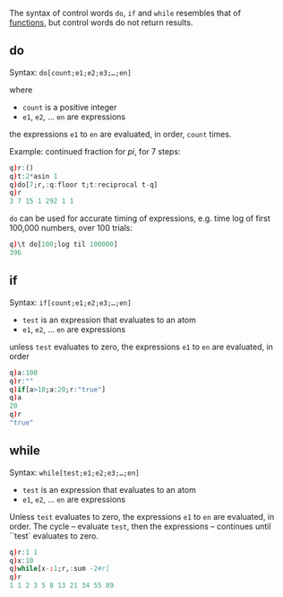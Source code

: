 The syntax of control words `do`, `if` and `while` resembles that of [functions](functions), but control words do not return results. 


## do

Syntax: `do[count;e1;e2;e3;…;en]`

where 

- `count` is a positive integer
- `e1`, `e2`, … `en` are expressions

the expressions `e1` to `en` are evaluated, in order, `count` times.

Example: continued fraction for _pi_, for 7 steps:
```q
q)r:()
q)t:2*asin 1
q)do[7;r,:q:floor t;t:reciprocal t-q]
q)r
3 7 15 1 292 1 1
```

`do` can be used for accurate timing of expressions, e.g. time log of first 100,000 numbers, over 100 trials:
```q
q)\t do[100;log til 100000]
396
```


## if 

Syntax: `if[count;e1;e2;e3;…;en]`

- `test` is an expression that evaluates to an atom
- `e1`, `e2`, … `en` are expressions

unless `test` evaluates to zero, the expressions `e1` to `en` are evaluated, in order
```q
q)a:100
q)r:""
q)if[a>10;a:20;r:"true"]
q)a
20
q)r
"true"
```


## while 

Syntax: `while[test;e1;e2;e3;…;en]`

- `test` is an expression that evaluates to an atom
- `e1`, `e2`, … `en` are expressions

Unless `test` evaluates to zero, the expressions `e1` to `en` are evaluated, in order. The cycle – evaluate `test`, then the expressions – continues until ``test` evaluates to zero. 

```q
q)r:1 1
q)x:10
q)while[x-:1;r,:sum -2#r]
q)r
1 1 2 3 5 8 13 21 34 55 89
```
